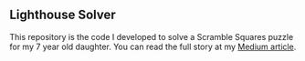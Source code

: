 ## Lighthouse Solver

This repository is the code I developed to solve a Scramble Squares puzzle for my 7 year old daughter. You can read the full story at my [Medium article](https://tlarsendataguy.medium.com/driving-a-nail-with-a-pile-driver-9da7f68c2807).
